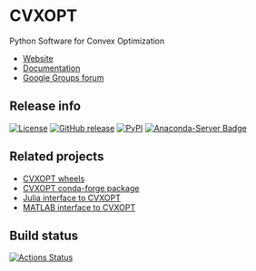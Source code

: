 CVXOPT
======

Python Software for Convex Optimization

* [Website](http://cvxopt.org)
* [Documentation](http://cvxopt.org/userguide)
* [Google Groups forum](https://groups.google.com/forum/#!forum/cvxopt)


Release info
------------

[![License](https://img.shields.io/badge/license-GPL3-blue.svg)](https://www.gnu.org/licenses/gpl-3.0.en.html)
[![GitHub release](https://img.shields.io/github/release/cvxopt/cvxopt.svg)](https://github.com/cvxopt/cvxopt/releases/latest)
[![PyPI](https://img.shields.io/pypi/v/cvxopt.svg)](https://pypi.python.org/pypi/cvxopt)
[![Anaconda-Server Badge](https://anaconda.org/conda-forge/cvxopt/badges/version.svg)](https://anaconda.org/conda-forge/cvxopt)


Related projects
----------------

* [CVXOPT wheels](https://github.com/cvxopt/cvxopt-wheels)
* [CVXOPT conda-forge package](https://github.com/conda-forge/cvxopt-feedstock)
* [Julia interface to CVXOPT](https://github.com/cvxopt/CVXOPT.jl)
* [MATLAB interface to CVXOPT](https://github.com/cvxopt/cvxopt-matlab)


Build status
------------

[![Actions Status](https://github.com/cvxopt/cvxopt/workflows/linux_build/badge.svg)](https://github.com/cvxopt/cvxopt/actions)
